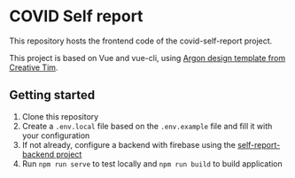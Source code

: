 # COVID Self report

This repository hosts the frontend code of the covid-self-report project.

This project is based on Vue and vue-cli, using [Argon design template from Creative Tim](https://www.creative-tim.com/product/argon-design-system).

## Getting started
1. Clone this repository
2. Create a `.env.local` file based on the `.env.example` file and fill it with your configuration
3. If not already, configure a backend with firebase using the [self-report-backend project](https://github.com/ch-covid-19/self-report-backend)
4. Run `npm run serve` to test locally and `npm run build` to build application
